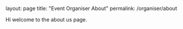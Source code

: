 layout: page 
title: "Event Organiser About" 
permalink: /organiser/about

Hi welcome to the about us page.
